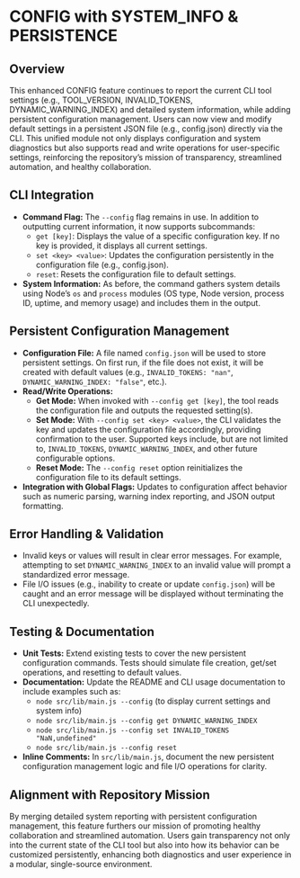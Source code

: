 # CONFIG with SYSTEM_INFO & PERSISTENCE

## Overview
This enhanced CONFIG feature continues to report the current CLI tool settings (e.g., TOOL_VERSION, INVALID_TOKENS, DYNAMIC_WARNING_INDEX) and detailed system information, while adding persistent configuration management. Users can now view and modify default settings in a persistent JSON file (e.g., config.json) directly via the CLI. This unified module not only displays configuration and system diagnostics but also supports read and write operations for user-specific settings, reinforcing the repository’s mission of transparency, streamlined automation, and healthy collaboration.

## CLI Integration
- **Command Flag:** The `--config` flag remains in use. In addition to outputting current information, it now supports subcommands:
  - `get [key]`: Displays the value of a specific configuration key. If no key is provided, it displays all current settings.
  - `set <key> <value>`: Updates the configuration persistently in the configuration file (e.g., config.json).
  - `reset`: Resets the configuration file to default settings.
- **System Information:** As before, the command gathers system details using Node’s `os` and `process` modules (OS type, Node version, process ID, uptime, and memory usage) and includes them in the output.

## Persistent Configuration Management
- **Configuration File:** A file named `config.json` will be used to store persistent settings. On first run, if the file does not exist, it will be created with default values (e.g., `INVALID_TOKENS: "nan"`, `DYNAMIC_WARNING_INDEX: "false"`, etc.).
- **Read/Write Operations:**
  - **Get Mode:** When invoked with `--config get [key]`, the tool reads the configuration file and outputs the requested setting(s).
  - **Set Mode:** With `--config set <key> <value>`, the CLI validates the key and updates the configuration file accordingly, providing confirmation to the user. Supported keys include, but are not limited to, `INVALID_TOKENS`, `DYNAMIC_WARNING_INDEX`, and other future configurable options.
  - **Reset Mode:** The `--config reset` option reinitializes the configuration file to its default settings.
- **Integration with Global Flags:** Updates to configuration affect behavior such as numeric parsing, warning index reporting, and JSON output formatting.

## Error Handling & Validation
- Invalid keys or values will result in clear error messages. For example, attempting to set `DYNAMIC_WARNING_INDEX` to an invalid value will prompt a standardized error message.
- File I/O issues (e.g., inability to create or update `config.json`) will be caught and an error message will be displayed without terminating the CLI unexpectedly.

## Testing & Documentation
- **Unit Tests:** Extend existing tests to cover the new persistent configuration commands. Tests should simulate file creation, get/set operations, and resetting to default values.
- **Documentation:** Update the README and CLI usage documentation to include examples such as:
  - `node src/lib/main.js --config` (to display current settings and system info)
  - `node src/lib/main.js --config get DYNAMIC_WARNING_INDEX`
  - `node src/lib/main.js --config set INVALID_TOKENS "NaN,undefined"`
  - `node src/lib/main.js --config reset`
- **Inline Comments:** In `src/lib/main.js`, document the new persistent configuration management logic and file I/O operations for clarity.

## Alignment with Repository Mission
By merging detailed system reporting with persistent configuration management, this feature furthers our mission of promoting healthy collaboration and streamlined automation. Users gain transparency not only into the current state of the CLI tool but also into how its behavior can be customized persistently, enhancing both diagnostics and user experience in a modular, single-source environment.